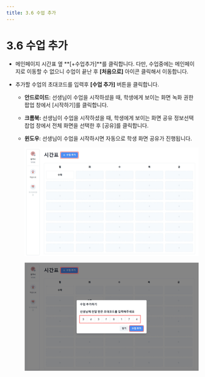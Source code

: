 ```yaml
---
title: 3.6 수업 추가
---
```

# 3.6 수업 추가

* 메인페이지 시간표 옆 **\[+수업추가]**를 클릭합니다.
  다만, 수업중에는 메인페이지로 이동할 수 없으니 수업이 끝난 후 **\[처음으로]** 아이콘 클릭해서 이동합니다. 
* 추가할 수업의 초대코드를 입력후 **\[수업 추가]** 버튼을 클릭합니다.

  * **안드로이드**: 선생님이 수업을 시작하셨을 때, 학생에게 보이는 화면 녹화 권한 팝업 창에서 \[시작하기]를 클릭합니다.
  * **크롬북:** 선생님이 수업을 시작하셨을 때, 학생에게 보이는 화면 공유 정보선택 찹업 창에서 전체 화면을 선택한 후 \[공유]를 클릭합니다.
  * **윈도우**: 선생님이 수업을 시작하시면 자동으로 학생 화면 공유가 진행됩니다.

    ![](/img/student_3-6_01.jpg)

    ![](/img/student_3-6_02.jpg)
